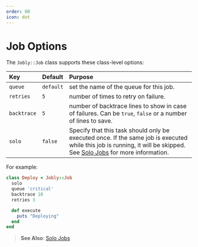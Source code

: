 ```yaml
---
order: 80
icon: dot
---
```


# Job Options

The `Jobly::Job` class supports these class-level options:

| Key | Default | Purpose |
| :--- | :--- | :--- |
| `queue` | `default` | set the name of the queue for this job. |
| `retries` | `5` | number of times to retry on failure. |
| `backtrace` | `5` | number of backtrace lines to show in case of failures. Can be `true`, `false` or a number of lines to save. |
| `solo` | `false` | Specify that this task should only be executed once. If the same job is executed while this job is running, it will be skipped. See [Solo Jobs](solo-jobs.md) for more information. |

For example:

```ruby
class Deploy < Jobly::Job
  solo
  queue 'critical'
  backtrace 10
  retries 3

  def execute
    puts "Deploying"
  end
end
```

> <i class='fa fa-arrow-right'></i> **See Also**: [Solo Jobs](solo-jobs.md)

